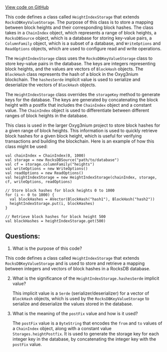 [View code on GitHub](https://github.com/alephium/alephium/flow/src/main/scala/org/alephium/flow/io/HeightIndexStorage.scala)

This code defines a class called `HeightIndexStorage` that extends `RocksDBKeyValueStorage`. The purpose of this class is to store a mapping between block heights and their corresponding block hashes. The class takes in a `ChainIndex` object, which represents a range of block heights, a `RocksDBSource` object, which is a database for storing key-value pairs, a `ColumnFamily` object, which is a subset of a database, and `WriteOptions` and `ReadOptions` objects, which are used to configure read and write operations.

The `HeightIndexStorage` class uses the `RocksDBKeyValueStorage` class to store key-value pairs in the database. The keys are integers representing block heights, and the values are vectors of `BlockHash` objects. The `BlockHash` class represents the hash of a block in the Oxyg3nium blockchain. The `hashesSerde` implicit value is used to serialize and deserialize the vectors of `BlockHash` objects.

The `HeightIndexStorage` class overrides the `storageKey` method to generate keys for the database. The keys are generated by concatenating the block height with a postfix that includes the `ChainIndex` object and a constant value. The `ChainIndex` object is used to differentiate between different ranges of block heights in the database.

This class is used in the larger Oxyg3nium project to store block hashes for a given range of block heights. This information is used to quickly retrieve block hashes for a given block height, which is useful for verifying transactions and building the blockchain. Here is an example of how this class might be used:

```
val chainIndex = ChainIndex(0, 1000)
val storage = new RocksDBSource("path/to/database")
val cf = storage.columnFamily("heights")
val writeOptions = new WriteOptions()
val readOptions = new ReadOptions()
val heightIndexStorage = new HeightIndexStorage(chainIndex, storage, cf, writeOptions, readOptions)

// Store block hashes for block heights 0 to 1000
for (i <- 0 to 1000) {
  val blockHashes = AVector(BlockHash("hash1"), BlockHash("hash2"))
  heightIndexStorage.put(i, blockHashes)
}

// Retrieve block hashes for block height 500
val blockHashes = heightIndexStorage.get(500)
```
## Questions: 
 1. What is the purpose of this code?
   
   This code defines a class called `HeightIndexStorage` that extends `RocksDBKeyValueStorage` and is used to store and retrieve a mapping between integers and vectors of block hashes in a RocksDB database.

2. What is the significance of the `HeightIndexStorage.hashesSerde` implicit value?
   
   This implicit value is a `Serde` (serializer/deserializer) for a vector of `BlockHash` objects, which is used by the `RocksDBKeyValueStorage` to serialize and deserialize the values stored in the database.

3. What is the meaning of the `postFix` value and how is it used?
   
   The `postFix` value is a `ByteString` that encodes the `from` and `to` values of a `ChainIndex` object, along with a constant value `Storages.heightPostfix`. It is used to generate the storage key for each integer key in the database, by concatenating the integer key with the `postFix` value.